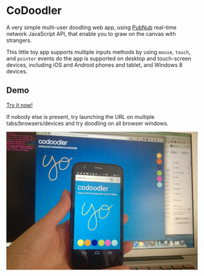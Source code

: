 # CoDoodler


A very simple multi-user doodling web app, using [PubNub][pubnub] real-time network JavaScript API, that enable you to graw on the canvas with strangers.

This little toy app supports multiple inputs methods by using `mouse`, `touch`, and `pointer` events do the app is supported on desktop and touch-screen devices, including iOS and Android phones and tablet, and Windows 8 devices.

## Demo

[Try it now!][demo]

If nobody else is present, try launching the URL on multiple tabs/browsers/devices and try doodling on all browser windows.
 
![demo](https://raw.githubusercontent.com/girliemac/CoDoodler/master/demo.jpg)



[demo]: https://girliemac.github.io/CoDoodler/app/index.html
[pubnub]: http://www.pubnub.com/docs/javascript/javascript-sdk.html

